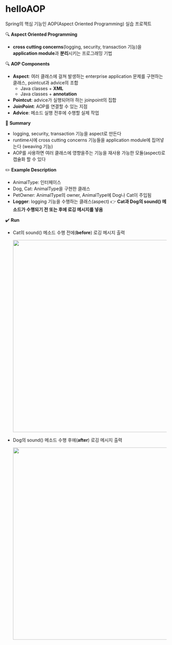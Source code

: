 # helloAOP

Spring의 핵심 기능인 AOP(Aspect Oriented Programming) 실습 프로젝트

🔍 **Aspect Oriented Programming**

- **cross cutting concerns**(logging, security, transaction 기능)을 **application module**과 **분리**시키는 프로그래밍 기법

🔍 **AOP Components**

- **Aspect**: 여러 클래스에 걸쳐 발생하는 enterprise application 문제를 구현하는 클래스, pointcut과 advice의 조합
  - Java classes + **XML**
  - Java classes + **annotation**
- **Pointcut**: advice가 실행되어야 하는 joinpoint의 집합
- **JoinPoint**: AOP를 연결할 수 있는 지점
- **Advice**: 메소드 실행 전후에 수행할 실제 작업

📄 **Summary**

- logging, security, transaction 기능을 aspect로 만든다
- runtime시에 cross cutting concerns 기능들을 application module에 집어넣는다 (weaving 기능)
- AOP를 사용하면 여러 클래스에 영향을주는 기능을 재사용 가능한 모듈(aspect)로 캡슐화 할 수 있다

✏️ **Example Description**

- AnimalType: 인터페이스
- Dog, Cat: AnimalType을 구현한 클래스
- PetOwner: AnimalType의 owner, AnimalType에 Dog나 Cat이 주입됨
- **Logger**: logging 기능을 수행하는 클래스(aspect) 👉 **Cat과 Dog의 sound() 메소드가 수행되기 전 또는 후에 로깅 메시지를 넣음**

✔️ **Run**

- Cat의 sound() 메소드 수행 전에(**before**) 로깅 메시지 출력

  <img src="https://user-images.githubusercontent.com/56067179/110232628-2c331580-7f62-11eb-93ba-a7baa872d631.PNG" width="600"/>

- Dog의 sound() 메소드 수행 후에(**after**) 로깅 메시지 출력

  <img src="https://user-images.githubusercontent.com/56067179/110232629-2d644280-7f62-11eb-83ca-dde89fb45a75.PNG" width="600"/>
 



